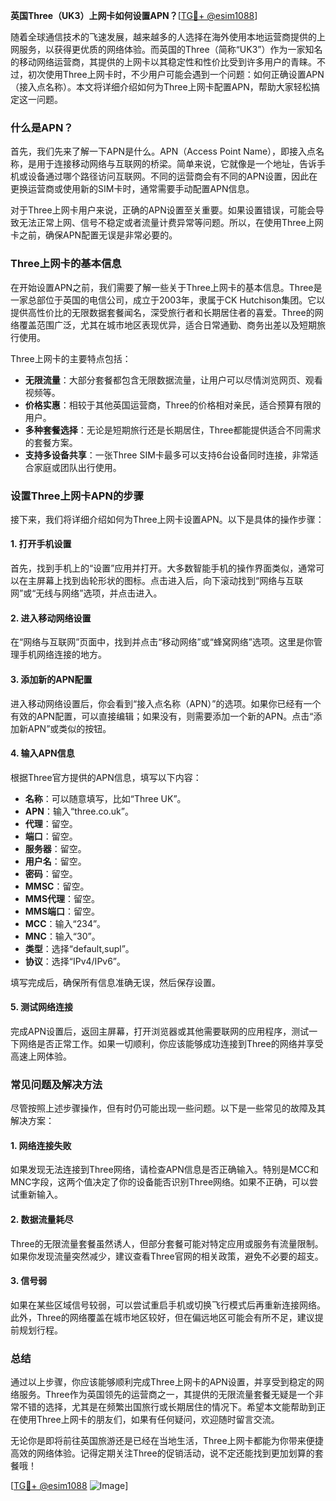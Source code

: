 **英国Three（UK3）上网卡如何设置APN？**[[TG💪+ @esim1088](https://t.me/s/esim1088)]

随着全球通信技术的飞速发展，越来越多的人选择在海外使用本地运营商提供的上网服务，以获得更优质的网络体验。而英国的Three（简称“UK3”）作为一家知名的移动网络运营商，其提供的上网卡以其稳定性和性价比受到许多用户的青睐。不过，初次使用Three上网卡时，不少用户可能会遇到一个问题：如何正确设置APN（接入点名称）。本文将详细介绍如何为Three上网卡配置APN，帮助大家轻松搞定这一问题。

### 什么是APN？

首先，我们先来了解一下APN是什么。APN（Access Point Name），即接入点名称，是用于连接移动网络与互联网的桥梁。简单来说，它就像是一个地址，告诉手机或设备通过哪个路径访问互联网。不同的运营商会有不同的APN设置，因此在更换运营商或使用新的SIM卡时，通常需要手动配置APN信息。

对于Three上网卡用户来说，正确的APN设置至关重要。如果设置错误，可能会导致无法正常上网、信号不稳定或者流量计费异常等问题。所以，在使用Three上网卡之前，确保APN配置无误是非常必要的。

### Three上网卡的基本信息

在开始设置APN之前，我们需要了解一些关于Three上网卡的基本信息。Three是一家总部位于英国的电信公司，成立于2003年，隶属于CK Hutchison集团。它以提供高性价比的无限数据套餐闻名，深受旅行者和长期居住者的喜爱。Three的网络覆盖范围广泛，尤其在城市地区表现优异，适合日常通勤、商务出差以及短期旅行使用。

Three上网卡的主要特点包括：

- **无限流量**：大部分套餐都包含无限数据流量，让用户可以尽情浏览网页、观看视频等。
- **价格实惠**：相较于其他英国运营商，Three的价格相对亲民，适合预算有限的用户。
- **多种套餐选择**：无论是短期旅行还是长期居住，Three都能提供适合不同需求的套餐方案。
- **支持多设备共享**：一张Three SIM卡最多可以支持6台设备同时连接，非常适合家庭或团队出行使用。

### 设置Three上网卡APN的步骤

接下来，我们将详细介绍如何为Three上网卡设置APN。以下是具体的操作步骤：

#### 1. 打开手机设置

首先，找到手机上的“设置”应用并打开。大多数智能手机的操作界面类似，通常可以在主屏幕上找到齿轮形状的图标。点击进入后，向下滚动找到“网络与互联网”或“无线与网络”选项，并点击进入。

#### 2. 进入移动网络设置

在“网络与互联网”页面中，找到并点击“移动网络”或“蜂窝网络”选项。这里是你管理手机网络连接的地方。

#### 3. 添加新的APN配置

进入移动网络设置后，你会看到“接入点名称（APN）”的选项。如果你已经有一个有效的APN配置，可以直接编辑；如果没有，则需要添加一个新的APN。点击“添加新APN”或类似的按钮。

#### 4. 输入APN信息

根据Three官方提供的APN信息，填写以下内容：

- **名称**：可以随意填写，比如“Three UK”。
- **APN**：输入“three.co.uk”。
- **代理**：留空。
- **端口**：留空。
- **服务器**：留空。
- **用户名**：留空。
- **密码**：留空。
- **MMSC**：留空。
- **MMS代理**：留空。
- **MMS端口**：留空。
- **MCC**：输入“234”。
- **MNC**：输入“30”。
- **类型**：选择“default,supl”。
- **协议**：选择“IPv4/IPv6”。

填写完成后，确保所有信息准确无误，然后保存设置。

#### 5. 测试网络连接

完成APN设置后，返回主屏幕，打开浏览器或其他需要联网的应用程序，测试一下网络是否正常工作。如果一切顺利，你应该能够成功连接到Three的网络并享受高速上网体验。

### 常见问题及解决方法

尽管按照上述步骤操作，但有时仍可能出现一些问题。以下是一些常见的故障及其解决方案：

#### 1. 网络连接失败

如果发现无法连接到Three网络，请检查APN信息是否正确输入。特别是MCC和MNC字段，这两个值决定了你的设备能否识别Three网络。如果不正确，可以尝试重新输入。

#### 2. 数据流量耗尽

Three的无限流量套餐虽然诱人，但部分套餐可能对特定应用或服务有流量限制。如果你发现流量突然减少，建议查看Three官网的相关政策，避免不必要的超支。

#### 3. 信号弱

如果在某些区域信号较弱，可以尝试重启手机或切换飞行模式后再重新连接网络。此外，Three的网络覆盖在城市地区较好，但在偏远地区可能会有所不足，建议提前规划行程。

### 总结

通过以上步骤，你应该能够顺利完成Three上网卡的APN设置，并享受到稳定的网络服务。Three作为英国领先的运营商之一，其提供的无限流量套餐无疑是一个非常不错的选择，尤其是在频繁出国旅行或长期居住的情况下。希望本文能帮助到正在使用Three上网卡的朋友们，如果有任何疑问，欢迎随时留言交流。

无论你是即将前往英国旅游还是已经在当地生活，Three上网卡都能为你带来便捷高效的网络体验。记得定期关注Three的促销活动，说不定还能找到更加划算的套餐哦！

[[TG💪+ @esim1088](https://t.me/s/esim1088) ![Image](https://i.postimg.cc/4NQfJmqS/Snipaste-2025-05-13-00-14-12.png)]